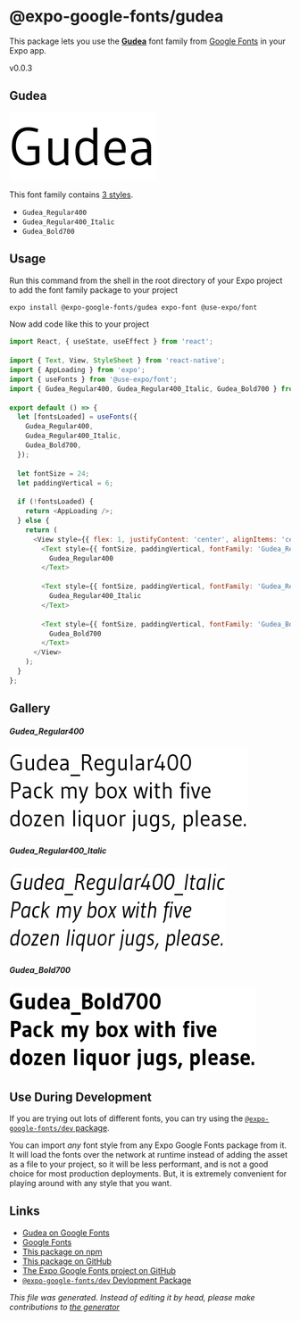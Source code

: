 # @expo-google-fonts/gudea

This package lets you use the [**Gudea**](https://fonts.google.com/specimen/Gudea) font family from [Google Fonts](https://fonts.google.com/) in your Expo app.

v0.0.3

## Gudea

![Gudea](./font-family.png)

This font family contains [3 styles](#gallery).

- `Gudea_Regular400`
- `Gudea_Regular400_Italic`
- `Gudea_Bold700`

## Usage

Run this command from the shell in the root directory of your Expo project to add the font family package to your project
```sh
expo install @expo-google-fonts/gudea expo-font @use-expo/font
```

Now add code like this to your project
```js
import React, { useState, useEffect } from 'react';

import { Text, View, StyleSheet } from 'react-native';
import { AppLoading } from 'expo';
import { useFonts } from '@use-expo/font';
import { Gudea_Regular400, Gudea_Regular400_Italic, Gudea_Bold700 } from '@expo-google-fonts/gudea';

export default () => {
  let [fontsLoaded] = useFonts({
    Gudea_Regular400,
    Gudea_Regular400_Italic,
    Gudea_Bold700,
  });

  let fontSize = 24;
  let paddingVertical = 6;

  if (!fontsLoaded) {
    return <AppLoading />;
  } else {
    return (
      <View style={{ flex: 1, justifyContent: 'center', alignItems: 'center' }}>
        <Text style={{ fontSize, paddingVertical, fontFamily: 'Gudea_Regular400' }}>
          Gudea_Regular400
        </Text>

        <Text style={{ fontSize, paddingVertical, fontFamily: 'Gudea_Regular400_Italic' }}>
          Gudea_Regular400_Italic
        </Text>

        <Text style={{ fontSize, paddingVertical, fontFamily: 'Gudea_Bold700' }}>
          Gudea_Bold700
        </Text>
      </View>
    );
  }
};

```

## Gallery

##### Gudea_Regular400
![Gudea_Regular400](./4b41bce93d5a05ba71bb86e2be22eb03b270fa198be7df07c9c5a818a1724c0f.ttf.png)

##### Gudea_Regular400_Italic
![Gudea_Regular400_Italic](./ab00b4c571bb901b0d274550fab83154da5b8bb4529e382ae7d58962b0d05f80.ttf.png)

##### Gudea_Bold700
![Gudea_Bold700](./b1c48f399971799fe09414206e205ea8a5f37a1e17adc5ed4329ee9ddb9d074e.ttf.png)


## Use During Development

If you are trying out lots of different fonts, you can try using the [`@expo-google-fonts/dev` package](https://www.npmjs.com/package/@expo-google-fonts/dev).

You can import *any* font style from any Expo Google Fonts package from it. It will load the fonts
over the network at runtime instead of adding the asset as a file to your project, so it will be 
less performant, and is not a good choice for most production deployments. But, it is extremely convenient
for playing around with any style that you want.

## Links

- [Gudea on Google Fonts](https://fonts.google.com/specimen/Gudea)
- [Google Fonts](https://fonts.google.com/)
- [This package on npm](https://www.npmjs.com/package/@expo-google-fonts/gudea)
- [This package on GitHub](https://github.com/expo/google-fonts/tree/master/font-packages/gudea)
- [The Expo Google Fonts project on GitHub](https://github.com/expo/google-fonts)
- [`@expo-google-fonts/dev` Devlopment Package](https://github.com/expo/google-fonts/tree/master/font-packages/dev)


*This file was generated. Instead of editing it by head, please make contributions to [the generator](https://github.com/expo/google-fonts/tree/master/packages/generator)*
